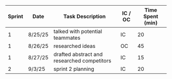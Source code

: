 Sprint| Date | Task Description | IC / OC | Time Spent (min)|
| ------------- | ------------- | ------------- |------------- | ------------- |
|1| 8/25/25  | talked with potential teammates  | IC  | 20  |
|1| 8/26/25  | researched ideas  | OC | 45 |
|1| 8/27/25  | drafted abstract and researched competitors | IC| 15 |
|2| 9/3/25 | sprint 2 planning  | IC  | 20 |

